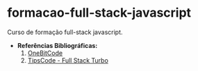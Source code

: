 # formacao-full-stack-javascript
 Curso de formação full-stack javascript.
* **Referências Bibliográficas:**
  1. [OneBitCode](https://www.onebitcode.com/javascript?utm_campaign=OBC-C+|+E0-UNC+|+CAR+|+SCH+|+T1S-BRD+|+CPA+|+BR+|+2022-11-10+|+FULL+STACK+|+Branding&utm_content=onebitcode&utm_term=00+|+SCH+|+Keywords+|++Branding&&utm_medium=paid-traffic&utm_source=g&ltk_gcm=20978031545&ltk_gag=161130217591&ltk_gac=689155321426&ltk_gne=g&gad_source=1&gclid=EAIaIQobChMIkL6aoNfahAMVdGBIAB28mgnBEAAYASAAEgKaf_D_BwE)
  2. [TipsCode - Full Stack Turbo](https://tipscode.tech/?hsrc=YmxvZw%3D%3D)
